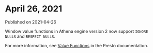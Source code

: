 # April 26, 2021<a name="release-note-2021-04-26"></a>

Published on 2021\-04\-26

Window value functions in Athena engine version 2 now support `IGNORE NULLS` and `RESPECT NULLS`\.

For more information, see [Value Functions](https://prestodb.io/docs/0.231/functions/window.html#value-functions) in the Presto documentation\.